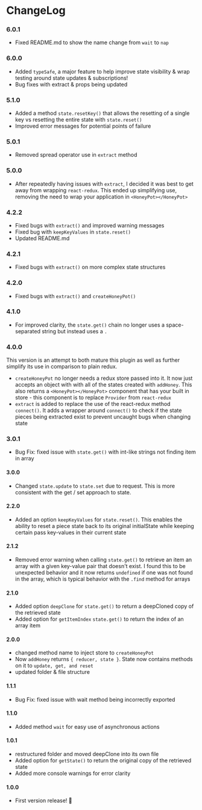 
# ChangeLog

### **6.0.1**
- Fixed README.md to show the name change from `wait` to `nap`

### **6.0.0**
- Added `typeSafe`, a major feature to help improve state visibility & wrap testing around state updates & subscriptions!
- Bug fixes with extract & props being updated 

### **5.1.0**
- Added a method ```state.resetKey()``` that allows the resetting of a single key vs resetting the entire state with ```state.reset()```
- Improved error messages for potential points of failure

### **5.0.1**
- Removed spread operator use in ```extract``` method

### **5.0.0**

- After repeatedly having issues with ```extract```, I decided it was best to get away from wrapping ```react-redux```. This ended up simplifying use, removing the need to wrap your application in ```<HoneyPot></HoneyPot>```

### **4.2.2**

- Fixed bugs with ```extract()``` and improved warning messages
- Fixed bug with ```keepKeyValues``` in ```state.reset()```
- Updated README.md

### **4.2.1**

- Fixed bugs with ```extract()``` on more complex state structures

### **4.2.0**

- Fixed bugs with ```extract()``` and ```createHoneyPot()```

### **4.1.0**

- For improved clarity, the ```state.get()``` chain no longer uses a space-separated string but instead uses a ```.```

### **4.0.0**
This version is an attempt to both mature this plugin as well as further simplify its use in comparison to plain redux.

- ```createHoneyPot``` no longer needs a redux store passed into it. It now just accepts an object with with all of the states created with  ```addHoney```. This also returns a ```<HoneyPot></HoneyPot>``` component that has your built in store - this component is to replace ```Provider``` from ```react-redux```
- ```extract``` is added to replace the use of the react-redux method ```connect()```. It adds a wrapper around ```connect()``` to check if the state pieces being extracted exist to prevent uncaught bugs when changing state

### **3.0.1**
- Bug Fix: fixed issue with `state.get()` with int-like strings not finding item in array

#### **3.0.0**
- Changed ```state.update``` to ```state.set``` due to request. This is more consistent with the get / set approach to state.

#### **2.2.0**
- Added an option ```keepKeyValues``` for ```state.reset()```. This enables the ability to reset a piece state back to its original initialState while keeping certain pass key-values in their current state

#### **2.1.2**
- Removed error warning when calling ```state.get()``` to retrieve an item an array with a given key-value pair that doesn't exist. I found this to be unexpected behavior and it now returns ```undefined``` if one was not found in the array, which is typical behavior with the ```.find``` method for arrays

#### **2.1.0**
- Added option ```deepClone``` for ```state.get()``` to return a deepCloned copy of the retrieved state
- Added option for ```getItemIndex``` ```state.get()``` to return the index of an array item

#### **2.0.0**
- changed method name to inject store to ```createHoneyPot```
- Now ```addHoney``` returns ```{ reducer, state }```. State now contains methods on it to ```update, get, and reset```
- updated folder & file structure

#### **1.1.1**
- Bug Fix: fixed issue with wait method being incorrectly exported

#### **1.1.0**
- Added method ```wait``` for easy use of asynchronous actions 

#### **1.0.1**
- restructured folder and moved deepClone into its own file
- Added option for ```getState()``` to return the original copy of the retrieved state
- Added more console warnings for error clarity

#### **1.0.0**

- First version release! 🎉